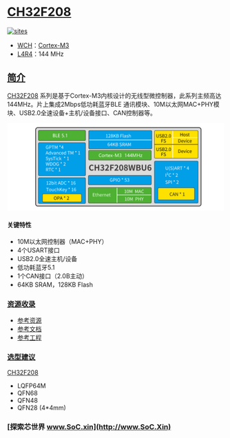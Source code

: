 ﻿# [CH32F208](https://github.com/SoCXin/CH32F208)

[![sites](http://182.61.61.133/link/resources/SoC.png)](http://www.SoC.Xin)

* [WCH](http://www.wch.cn/)：[Cortex-M3](https://github.com/SoCXin/Cortex-M3)
* [L4R4](https://github.com/SoCXin/Level)：144 MHz

## [简介](https://github.com/SoCXin/CH32F208/wiki)

[CH32F208](https://github.com/SoCXin/CH32F208) 系列是基于Cortex-M3内核设计的无线型微控制器，此系列主频高达144MHz。片上集成2Mbps低功耗蓝牙BLE 通讯模块、10M以太网MAC+PHY模块、USB2.0全速设备+主机/设备接口、CAN控制器等。

[![sites](docs/CH32F208.png)](http://www.wch.cn/products/CH32F208.html)

#### 关键特性

* 10M以太网控制器（MAC+PHY）
* 4个USART接口
* USB2.0全速主机/设备
* 低功耗蓝牙5.1
* 1个CAN接口（2.0B主动）
* 64KB SRAM，128KB Flash


### [资源收录](https://github.com/SoCXin)

* [参考资源](src/)
* [参考文档](docs/)
* [参考工程](project/)

### [选型建议](https://github.com/SoCXin)

[CH32F208](https://github.com/SoCXin/CH32F208)

* LQFP64M
* QFN68
* QFN48
* QFN28 (4*4mm)

### [探索芯世界 www.SoC.xin](http://www.SoC.Xin)
